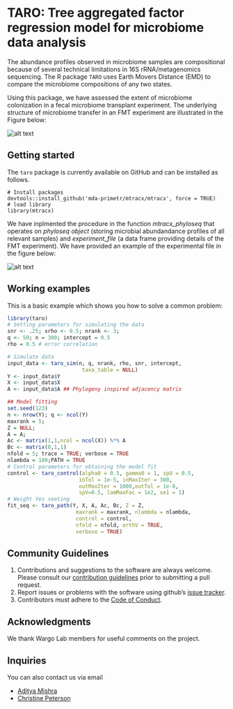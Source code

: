 

# TARO: Tree aggregated factor regression model for microbiome data analysis

The abundance profiles observed in microbiome samples are compositional because of several technical limitations in 16S rRNA/metagenomics sequencing. The R package `TARO` uses Earth Movers Distance (EMD) to compare the microbiome compositions of any two states. 

Using this package, we have assessed the extent of microbiome colonization in a fecal microbiome transplant experiment. The underlying structure of microbiome transfer in an FMT experiment are illustrated in the Figure below:

![alt text](https://github.com/mda-primetr/mtracx/raw/main/misc/schema_taro.jpg)



Getting started  
--------------
The `taro` package is currently available on GitHub and can be installed as follows.

```
# Install packages
devtools::install_github('mda-primetr/mtracx/mtracx', force = TRUE)
# load library
library(mtracx)
```

We have inplmented the procedure in the function *mtracx_phyloseq* that operates on *phyloseq object* (storing microbial abundandance profiles of all relevant samples) and  *experiment_file* (a data frame providing details of the FMT experiment). We have provided an example of the experimental file in the figure below: 

![alt text](https://github.com/mda-primetr/mtracx/raw/main/misc/figure/experiment_file.png)


## Working examples

This is a basic example which shows you how to solve a common problem:

``` r
library(taro)
# Setting parameters for simulating the data
snr <- .25; xrho <- 0.5; nrank <- 3; 
q <- 50; n = 300; intercept = 0.5
rho = 0.5 # error correlation

# Simulate data 
input_data <- taro_sim(n, q, nrank, rho, snr, intercept,
                        taxa_table = NULL)
Y <- input_data$Y
X <- input_data$X
A <- input_data$A ## Phylogeny inspired adjacency matrix 

## Model fitting 
set.seed(123)
n <- nrow(Y); q <- ncol(Y)
maxrank = 5;
Z = NULL;
A = A;
Ac <- matrix(1,1,ncol = ncol(X)) %*% A
Bc <- matrix(0,1,1)
nfold = 5; trace = TRUE; verbose = TRUE
nlambda = 100;PATH = TRUE
# Control parameters for obtaining the model fit 
control <- taro_control(alpha0 = 0.5, gamma0 = 1, spU = 0.5,
                       inTol = 1e-5, inMaxIter = 300,
                       outMaxIter = 1000,outTol = 1e-8,
                       spV=0.5, lamMaxFac = 1e2, se1 = 1)
# Weight Yes seeting 
fit_seq <- taro_path(Y, X, A, Ac, Bc, Z = Z,
                      maxrank = maxrank, nlambda = nlambda,
                      control = control,
                      nfold = nfold, orthV = TRUE,
                      verbose = TRUE)

```

Community Guidelines
--------------------

1.  Contributions and suggestions to the software are always welcome.
    Please consult our [contribution guidelines](https://github.com/mingzehuang/latentcor/blob/master/CONTRIBUTING.md) prior
    to submitting a pull request.
2.  Report issues or problems with the software using github’s [issue
    tracker](https://github.com/mda-primetr/mtracx/issues).
3.  Contributors must adhere to the [Code of Conduct](https://github.com/amishra-stats/latentcor/blob/master/CODE_OF_CONDUCT.md).

Acknowledgments
--------------

We thank Wargo Lab members for useful comments on the project.

## Inquiries

You can also contact us via email

- [Aditya Mishra](mailto:akmishra@mdanderson.org)
- [Christine Peterson](mailto:CBPeterson@mdanderson.org)
